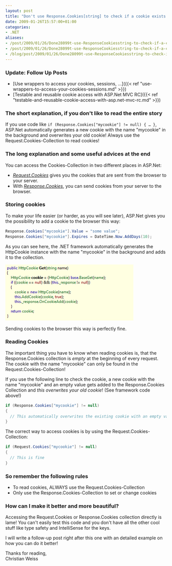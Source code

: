 ```yaml
---
layout: post
title: "Don't use Response.Cookies[string] to check if a cookie exists!"
date: 2009-01-26T15:57:00+01:00
categories:
- .NET
aliases:
- /post/2009/01/26/Done28099t-use-ResponseCookiesstring-to-check-if-a-cookie-exists!/
- /post/2009/01/26/Done28099t-use-ResponseCookiesstring-to-check-if-a-cookie-exists!.aspx/
- /blog/post/2009/01/26/Done28099t-use-ResponseCookiesstring-to-check-if-a-cookie-exists!.aspx/
---
```


### Update: Follow Up Posts

*   [Use wrappers to access your cookies, sessions, ...]({{< ref "use-wrappers-to-access-your-cookies-sessions.md" >}})
*   [Testable and reusable cookie access with ASP.Net MVC RC]({{< ref "testable-and-reusable-cookie-access-with-asp.net-mvc-rc.md" >}})

### The short explanation, if you don't like to read the entire story

If you use code like `if (Response.Cookies["mycookie"] != null) { … }`, ASP.Net automatically generates a new cookie with the name "mycookie" in the background and overwrites your old cookie! Always use the Request.Cookies-Collection to read cookies!

<!--more-->

### The long explanation and some useful advices at the end

You can access the Cookies-Collection in two different places in ASP.Net:

*   [*Request.Cookies*](http://msdn.microsoft.com/en-us/library/system.web.httprequest.cookies.aspx) gives you the cookies that are sent from the browser to your server.
*   With [*Response.Cookies*](http://msdn.microsoft.com/en-us/library/system.web.httpresponse.cookies.aspx), you can send cookies from your server to the browser.

### Storing cookies
To make your life easier (or harder, as you will see later), ASP.Net gives you the possibility to add a cookie to the browser this way:

```csharp
Response.Cookies["mycookie"].Value = "some value";
Response.Cookies["mycookie"].Expires = DateTime.Now.AddDays(10);
```

As you can see here, the .NET framework automatically generates the HttpCookie instance with the name "mycookie" in the background and adds it to the collection.

![HttpCookie.Get](/images/posts/2009/HttpCookie-Get.png)

Sending cookies to the browser this way is perfectly fine.

### Reading Cookies

The important thing you have to know when reading cookies is, that the Response.Cookies collection is *empty* at the beginning of every request. The cookie with the name "mycookie" can only be found in the Request.Cookies-Collection!

If you use the following line to check the cookie, a new cookie with the name "mycookie" and an empty value gets added to the Response.Cookies Collection and *this overwrites your old cookie*! (See framework code above!)

```csharp
if (Response.Cookies["mycookie"] != null)
{
  // This automatically overwrites the existing cookie with an empty value!!!
}
```

The correct way to access cookies is by using the Request.Cookies-Collection:

```csharp
if (Request.Cookies["mycookie"] != null)
{
  // This is fine
}
```

### So remember the following rules

*   To read cookies, ALWAYS use the Request.Cookies-Collection
*   Only use the Response.Cookies-Collection to set or change cookies

### How can I make it better and more beautiful?

Accessing the Request.Cookies or Response.Cookies collection directly is lame! You can't easily test this code and you don't have all the other cool stuff like type safety and IntelliSense for the keys.

I will write a follow-up post right after this one with an detailed example on how you can do it better!

Thanks for reading,  
Christian Weiss
